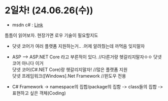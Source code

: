 # __2일차! (24.06.26(수))__

- msdn c# : [Link][a]

[a]: https://learn.microsoft.com/ko-kr/dotnet/csharp/ 
틈틈이 읽어보자. 현장가면 로우 기술이 필요할지도

- 닷넷 코어가 여러 플랫폼 지원하는거.. .어제 알려줬는데 까먹음 잊지말자
- ASP --> ASP.NET Core 라고 부른적이 있다.  //다른거랑 헷갈리지말자ㅇㅇ 닷넷코어 아니다 이거    
닷넷 코어(C#.NET Core)랑 헷갈리지말자!  //많은 플랫폼 지원  
닷넷 프레임워크([Windows].Net Framework  //윈도우 전용

- C# Framework -> namespace의 집합/package의 집함 -> class들의 집합 -> 표현하고 싶은 객체(Coding)
